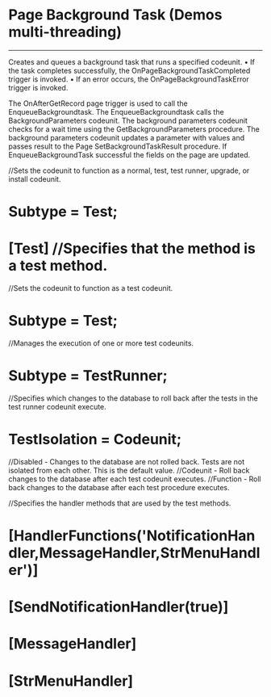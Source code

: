 # Page Background Task (Demos multi-threading)
----------------------------------------------
Creates and queues a background task that runs a specified codeunit. 
•	If the task completes successfully, the OnPageBackgroundTaskCompleted trigger is invoked. 
•	If an error occurs, the OnPageBackgroundTaskError trigger is invoked. 

The OnAfterGetRecord page trigger is used to call the EnqueueBackgroundtask. 
The EnqueueBackgroundtask calls the BackgroundParameters codeunit.
The background parameters codeunit checks for a wait time using the GetBackgroundParameters procedure.
The background parameters codeunit updates a parameter with values and passes result to the Page SetBackgroundTaskResult procedure. 
If EnqueueBackgroundTask successful the fields on the page are updated.

//Sets the codeunit to function as a normal, test, test runner, upgrade, or install codeunit.
# Subtype = Test;

# [Test] //Specifies that the method is a test method.

//Sets the codeunit to function as a test codeunit.
# Subtype = Test; 

//Manages the execution of one or more test codeunits.
# Subtype = TestRunner; 




//Specifies which changes to the database to roll back after the tests in the test runner codeunit execute.
# TestIsolation = Codeunit;
//Disabled - Changes to the database are not rolled back. Tests are not isolated from each other. This is the default value.
//Codeunit - Roll back changes to the database after each test codeunit executes. 
//Function - Roll back changes to the database after each test procedure executes.

//Specifies the handler methods that are used by the test methods.
# [HandlerFunctions('NotificationHandler,MessageHandler,StrMenuHandler')]

# [SendNotificationHandler(true)]
# [MessageHandler]
# [StrMenuHandler]